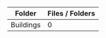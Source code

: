 | Folder    |   Files / Folders |
|-----------|-------------------|
| Buildings |                 0 |
